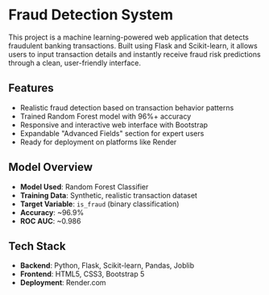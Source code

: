 # Fraud Detection System

This project is a machine learning-powered web application that detects fraudulent banking transactions. Built using Flask and Scikit-learn, it allows users to input transaction details and instantly receive fraud risk predictions through a clean, user-friendly interface.



## Features

- Realistic fraud detection based on transaction behavior patterns
- Trained Random Forest model with 96%+ accuracy
- Responsive and interactive web interface with Bootstrap
- Expandable "Advanced Fields" section for expert users
- Ready for deployment on platforms like Render


##  Model Overview

- **Model Used**: Random Forest Classifier
- **Training Data**: Synthetic, realistic transaction dataset
- **Target Variable**: `is_fraud` (binary classification)
- **Accuracy**: ~96.9%
- **ROC AUC**: ~0.986



## Tech Stack

- **Backend**: Python, Flask, Scikit-learn, Pandas, Joblib
- **Frontend**: HTML5, CSS3, Bootstrap 5
- **Deployment**: Render.com





